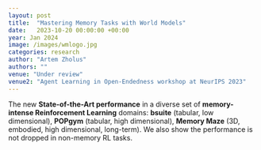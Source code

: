 ```yaml
---
layout: post
title:  "Mastering Memory Tasks with World Models"
date:   2023-10-20 00:00:00 +00:00
year: Jan 2024
image: /images/wmlogo.jpg
categories: research
author: "Artem Zholus"
authors: ""
venue: "Under review"
venue2: "Agent Learning in Open-Endedness workshop at NeurIPS 2023"
---
```

The new **State-of-the-Art performance** in a diverse set of **memory-intense Reinforcement Learning** domains: **bsuite** (tabular, low dimensional), **POPgym** (tabular, high dimensional), **Memory Maze** (3D, embodied, high dimensional, long-term). We also show the performance is not dropped in non-memory RL tasks.
